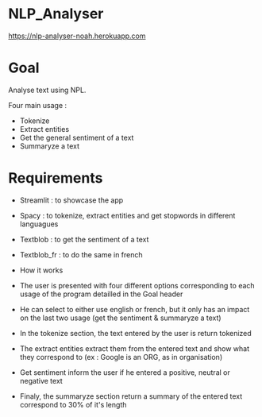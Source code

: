 # NLP_Analyser

https://nlp-analyser-noah.herokuapp.com

# Goal

Analyse text using NPL. 

Four main usage :

* Tokenize
* Extract entities
* Get the general sentiment of a text
* Summaryze a text

# Requirements

* Streamlit : to showcase the app
* Spacy : to tokenize, extract entities and get stopwords in different languagues
* Textblob : to get the sentiment of a text
* Textblob_fr : to do the same in french

* How it works

* The user is presented with four different options corresponding to each usage of the program detailled in the Goal header
* He can select to either use english or french, but it only has an impact on the last two usage (get the sentiment & summaryze a text)
* In the tokenize section, the text entered by the user is return tokenized
* The extract entities extract them from the entered text and show what they correspond to (ex : Google is an ORG, as in organisation)
* Get sentiment inform the user if he entered a positive, neutral or negative text
* Finaly, the summaryze section return a summary of the entered text correspond to 30% of it's length


